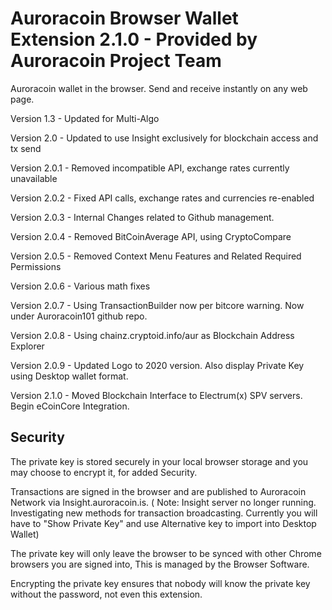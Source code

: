 # Auroracoin Browser Wallet Extension 2.1.0 - Provided by Auroracoin Project Team

Auroracoin wallet in the browser. Send and receive instantly on any web page.

Version 1.3 - Updated for Multi-Algo

Version 2.0 - Updated to use Insight exclusively for blockchain access and tx send

Version 2.0.1 - Removed incompatible API, exchange rates currently unavailable

Version 2.0.2 - Fixed API calls, exchange rates and currencies re-enabled

Version 2.0.3 - Internal Changes related to Github management.

Version 2.0.4 - Removed BitCoinAverage API, using CryptoCompare

Version 2.0.5 - Removed Context Menu Features and Related Required Permissions

Version 2.0.6 - Various math fixes

Version 2.0.7 - Using TransactionBuilder now per bitcore warning. Now under Auroracoin101 github repo.

Version 2.0.8 - Using chainz.cryptoid.info/aur as Blockchain Address Explorer

Version 2.0.9 - Updated Logo to 2020 version. Also display Private Key using Desktop wallet format.

Version 2.1.0 - Moved Blockchain Interface to Electrum(x) SPV servers. Begin eCoinCore Integration.

## Security

The private key is stored securely in your local browser storage and you may choose to encrypt it,
for added Security.

Transactions are signed in the browser and are published to Auroracoin Network via Insight.auroracoin.is.
( Note: Insight server no longer running. Investigating new methods for transaction broadcasting.
Currently you will have to "Show Private Key" and use Alternative key to import into Desktop Wallet)

The private key will only leave the browser to be synced with other Chrome browsers you are signed into,
This is managed by the Browser Software.

Encrypting the private key ensures that nobody will know the private key without the password, not even this extension.
